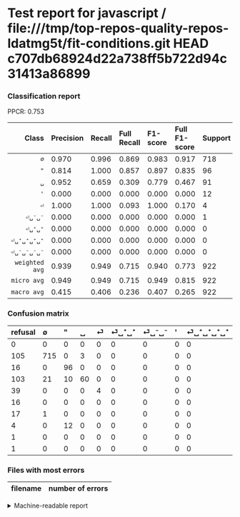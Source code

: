 # Test report for javascript / file:///tmp/top-repos-quality-repos-ldatmg5t/fit-conditions.git HEAD c707db68924d22a738ff5b722d94c31413a86899

### Classification report

PPCR: 0.753

| Class | Precision | Recall | Full Recall | F1-score | Full F1-score | Support | Full Support | PPCR |
|------:|:----------|:-------|:------------|:---------|:---------|:--------|:-------------|:-----|
| `∅` | 0.970| 0.996| 0.869| 0.983| 0.917| 718| 823| 0.872 |
| `"` | 0.814| 1.000| 0.857| 0.897| 0.835| 96| 112| 0.857 |
| `␣` | 0.952| 0.659| 0.309| 0.779| 0.467| 91| 194| 0.469 |
| `'` | 0.000| 0.000| 0.000| 0.000| 0.000| 12| 16| 0.750 |
| `⏎` | 1.000| 1.000| 0.093| 1.000| 0.170| 4| 43| 0.093 |
| `⏎␣⁻␣⁻` | 0.000| 0.000| 0.000| 0.000| 0.000| 1| 18| 0.056 |
| `⏎␣⁺␣⁺` | 0.000| 0.000| 0.000| 0.000| 0.000| 0| 16| 0.000 |
| `⏎␣⁺␣⁺␣⁺␣⁺` | 0.000| 0.000| 0.000| 0.000| 0.000| 0| 1| 0.000 |
| `⏎␣⁻␣⁻␣⁻␣⁻` | 0.000| 0.000| 0.000| 0.000| 0.000| 0| 1| 0.000 |
| `weighted avg` | 0.939| 0.949| 0.715| 0.940| 0.773| 922| 1224| 0.753 |
| `micro avg` | 0.949| 0.949| 0.715| 0.949| 0.815| 922| 1224| 0.753 |
| `macro avg` | 0.415| 0.406| 0.236| 0.407| 0.265| 922| 1224| 0.753 |

### Confusion matrix

|refusal|  ∅| "| ␣| ⏎| ⏎␣⁺␣⁺| ⏎␣⁻␣⁻| '| ⏎␣⁺␣⁺␣⁺␣⁺| ⏎␣⁻␣⁻␣⁻␣⁻| 
|:---|:---|:---|:---|:---|:---|:---|:---|:---|:---|
|0 |0 |0 |0 |0 |0 |0 |0 |0 |0 |
|105 |715 |0 |3 |0 |0 |0 |0 |0 |0 |
|16 |0 |96 |0 |0 |0 |0 |0 |0 |0 |
|103 |21 |10 |60 |0 |0 |0 |0 |0 |0 |
|39 |0 |0 |0 |4 |0 |0 |0 |0 |0 |
|16 |0 |0 |0 |0 |0 |0 |0 |0 |0 |
|17 |1 |0 |0 |0 |0 |0 |0 |0 |0 |
|4 |0 |12 |0 |0 |0 |0 |0 |0 |0 |
|1 |0 |0 |0 |0 |0 |0 |0 |0 |0 |
|1 |0 |0 |0 |0 |0 |0 |0 |0 |0 |

### Files with most errors

| filename | number of errors|
|:----:|:-----|

<details>
    <summary>Machine-readable report</summary>
```json
{
  "cl_report": {"\"": {"f1-score": 0.897196261682243, "precision": 0.8135593220338984, "recall": 1.0, "support": 96}, "\u0027": {"f1-score": 0.0, "precision": 0.0, "recall": 0.0, "support": 12}, "macro avg": {"f1-score": 0.4065816567020922, "precision": 0.41512105868291044, "recall": 0.40612915404001754, "support": 922}, "micro avg": {"f1-score": 0.9490238611713666, "precision": 0.9490238611713666, "recall": 0.9490238611713666, "support": 922}, "weighted avg": {"f1-score": 0.9400251217691279, "precision": 0.9385417849902661, "recall": 0.9490238611713666, "support": 922}, "\u2205": {"f1-score": 0.9828178694158075, "precision": 0.9701492537313433, "recall": 0.9958217270194986, "support": 718}, "\u23ce": {"f1-score": 1.0, "precision": 1.0, "recall": 1.0, "support": 4}, "\u23ce\u2423\u207a\u2423\u207a": {"f1-score": 0.0, "precision": 0.0, "recall": 0.0, "support": 0}, "\u23ce\u2423\u207a\u2423\u207a\u2423\u207a\u2423\u207a": {"f1-score": 0.0, "precision": 0.0, "recall": 0.0, "support": 0}, "\u23ce\u2423\u207b\u2423\u207b": {"f1-score": 0.0, "precision": 0.0, "recall": 0.0, "support": 1}, "\u23ce\u2423\u207b\u2423\u207b\u2423\u207b\u2423\u207b": {"f1-score": 0.0, "precision": 0.0, "recall": 0.0, "support": 0}, "\u2423": {"f1-score": 0.7792207792207793, "precision": 0.9523809523809523, "recall": 0.6593406593406593, "support": 91}},
  "cl_report_full": {"\"": {"f1-score": 0.8347826086956522, "precision": 0.8135593220338984, "recall": 0.8571428571428571, "support": 112}, "\u0027": {"f1-score": 0.0, "precision": 0.0, "recall": 0.0, "support": 16}, "macro avg": {"f1-score": 0.2653986790398529, "precision": 0.41512105868291044, "recall": 0.2364685828861458, "support": 1224}, "micro avg": {"f1-score": 0.8154706430568499, "precision": 0.9490238611713666, "recall": 0.7148692810457516, "support": 1224}, "weighted avg": {"f1-score": 0.772724775624427, "precision": 0.9128377325576772, "recall": 0.7148692810457516, "support": 1224}, "\u2205": {"f1-score": 0.9166666666666667, "precision": 0.9701492537313433, "recall": 0.8687727825030377, "support": 823}, "\u23ce": {"f1-score": 0.1702127659574468, "precision": 1.0, "recall": 0.09302325581395349, "support": 43}, "\u23ce\u2423\u207a\u2423\u207a": {"f1-score": 0.0, "precision": 0.0, "recall": 0.0, "support": 16}, "\u23ce\u2423\u207a\u2423\u207a\u2423\u207a\u2423\u207a": {"f1-score": 0.0, "precision": 0.0, "recall": 0.0, "support": 1}, "\u23ce\u2423\u207b\u2423\u207b": {"f1-score": 0.0, "precision": 0.0, "recall": 0.0, "support": 18}, "\u23ce\u2423\u207b\u2423\u207b\u2423\u207b\u2423\u207b": {"f1-score": 0.0, "precision": 0.0, "recall": 0.0, "support": 1}, "\u2423": {"f1-score": 0.4669260700389105, "precision": 0.9523809523809523, "recall": 0.30927835051546393, "support": 194}},
  "ppcr": 0.7532679738562091
}
```
</details>
